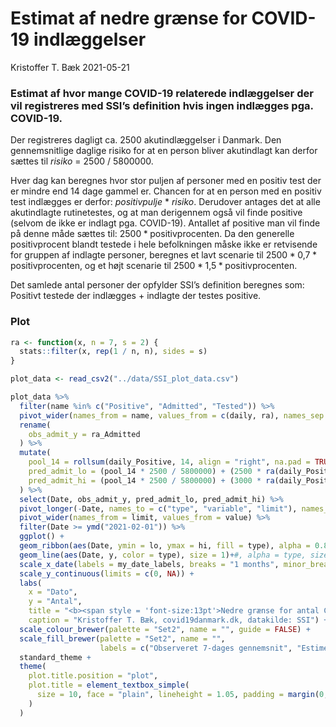 Estimat af nedre grænse for COVID-19 indlæggelser
================
Kristoffer T. Bæk
2021-05-21

### Estimat af hvor mange COVID-19 relaterede indlæggelser der vil registreres med SSI’s definition hvis ingen indlægges pga. COVID-19.

Der registreres dagligt ca. 2500 akutindlæggelser i Danmark. Den
gennemsnitlige daglige risiko for at en person bliver akutindlagt kan
derfor sættes til *risiko* = 2500 / 5800000.

Hver dag kan beregnes hvor stor puljen af personer med en positiv test
der er mindre end 14 dage gammel er. Chancen for at en person med en
positiv test indlægges er derfor:
*positivpulje* * *risiko*. Derudover
antages det at alle akutindlagte rutinetestes, og at man derigennem også
vil finde positive (selvom de ikke er indlagt pga. COVID-19). Antallet
af positive man vil finde på denne måde sættes til:
2500 * positivprocenten. Da den
generelle positivprocent blandt testede i hele befolkningen måske ikke
er retvisende for gruppen af indlagte personer, beregnes et lavt
scenarie til 2500 * 0,7 * positivprocenten, og et højt scenarie til
2500 * 1,5 * positivprocenten.

Det samlede antal personer der opfylder SSI’s definition beregnes som:
Positivt testede der indlægges + indlagte der testes positive.

### Plot

``` r
ra <- function(x, n = 7, s = 2) {
  stats::filter(x, rep(1 / n, n), sides = s)
}
```

``` r
plot_data <- read_csv2("../data/SSI_plot_data.csv")

plot_data %>%
  filter(name %in% c("Positive", "Admitted", "Tested")) %>%
  pivot_wider(names_from = name, values_from = c(daily, ra), names_sep = "_") %>%
  rename(
    obs_admit_y = ra_Admitted
  ) %>%
  mutate(
    pool_14 = rollsum(daily_Positive, 14, align = "right", na.pad = TRUE),
    pred_admit_lo = (pool_14 * 2500 / 5800000) + (2500 * ra(daily_Positive / daily_Tested) * 0.7),
    pred_admit_hi = (pool_14 * 2500 / 5800000) + (3000 * ra(daily_Positive / daily_Tested) * 1.5)
  ) %>%
  select(Date, obs_admit_y, pred_admit_lo, pred_admit_hi) %>%
  pivot_longer(-Date, names_to = c("type", "variable", "limit"), names_sep = "_") %>%
  pivot_wider(names_from = limit, values_from = value) %>%
  filter(Date >= ymd("2021-02-01")) %>%
  ggplot() +
  geom_ribbon(aes(Date, ymin = lo, ymax = hi, fill = type), alpha = 0.8) +
  geom_line(aes(Date, y, color = type), size = 1)+#, alpha = type, size = type)) +
  scale_x_date(labels = my_date_labels, breaks = "1 months", minor_break = "1 month") +
  scale_y_continuous(limits = c(0, NA)) +
  labs(
    x = "Dato",
    y = "Antal",
    title = "<b><span style = 'font-size:13pt'>Nedre grænse for antal COVID-19 nyindlæggelser</span></b><br><br>Fordi antallet af COVID-19 indlæggelser kun er baseret på en positiv SARS-CoV-2 test, kan der registreres nyindlagte selv i et scenarie hvor ingen indlægges pga. COVID-19.<br><br>Den <b style='color:#FC8D62;'>nedre grænse</b> er beregnet udfra antal PCR positive, den gennemsnitlige statistiske risiko for indlæggelse, og metoden hvormed COVID-19 indlæggelser opgøres.<br><br>Estimeret nedre grænse for indlagte viser et interval mellem et muligt lavt og højt scenarie<br>",
    caption = "Kristoffer T. Bæk, covid19danmark.dk, datakilde: SSI") +
  scale_colour_brewer(palette = "Set2", name = "", guide = FALSE) +
  scale_fill_brewer(palette = "Set2", name = "",
                    labels = c("Observeret 7-dages gennemsnit", "Estimeret nedre grænse")) +
  standard_theme +
  theme(
    plot.title.position = "plot",
    plot.title = element_textbox_simple(
      size = 10, face = "plain", lineheight = 1.05, padding = margin(0, 5, 5, 0)
    )
  )
```
